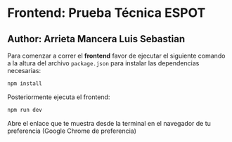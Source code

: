 # Frontend: Prueba Técnica ESPOT
## Author: Arrieta Mancera Luis Sebastian


Para comenzar a correr el **frontend** favor de ejecutar el siguiente comando a la altura del archivo `package.json` para instalar las dependencias necesarias:

```bash
npm install
```

 Posteriormente ejecuta el frontend:

```bash
npm run dev
```

Abre el enlace que te muestra desde la terminal en el navegador de tu preferencia (Google Chrome de preferencia)